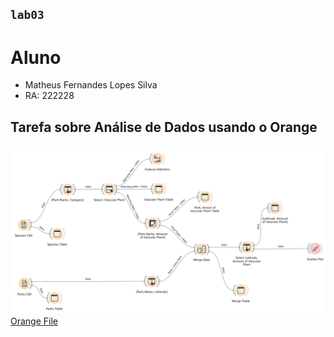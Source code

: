 ## `lab03`

# Aluno
* Matheus Fernandes Lopes Silva
* RA: 222228

## Tarefa sobre Análise de Dados usando o Orange

![Captura Orange](./images/captura-orange.png)
[Orange File](./orange/lab222228.ows)
